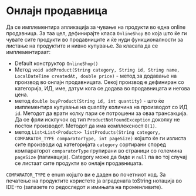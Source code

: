 # Онлајн продавница

Да се имплементира апликација за чување на продукти во една online продавница. За таа цел, дефинирајте
класа `OnlineShop` во која што ќе ги чувате сите продукти во продавниците и ќе нуди функционалности за листање на
продуктите и нивно купување. За класата да се имплементираат:

- Default конструктор `OnlineShop()`
- Метод `void addProduct(String category, String id, String name, LocalDateTime createdAt, double price)` - метод за
  додавање на производ во онлајн продавницата. Секој производ е дефиниран со категорија, ИД, име, датум кога се додава
  во продавницата и негова цена.
- метод `double buyProduct(String id, int quantity)` - што ќе имплементира купување на quantity количина на производот
  со ИД `id`. Методот да врати колку пари се потрошени за оваа трансакција. Да се фрли исклучок од тип
  `ProductNotFoundException` доколку не постои производот. Методот да има комплексност `О(1)`.
- метод `List<List<Product>> listProducts(String category, COMPARATOR_TYPE comparatorType, int pageSize)` којшто ќе ги
  излиста сите производи од категоријата `category` сортирани според компараторот `comparatorType` групирани во страници
  со големина `pageSize` (пагинација). Category може да биде и `null` па во тој случај се листаат сите продукти во
  онлајн продавницата.

`COMPARATOR_TYPE` е еnum којшто ви е даден во почетниот код. За печатење на продуктите користете ја вградената toString
нотација во IDE-то (запазете го редоследот и имињата на променливите).
